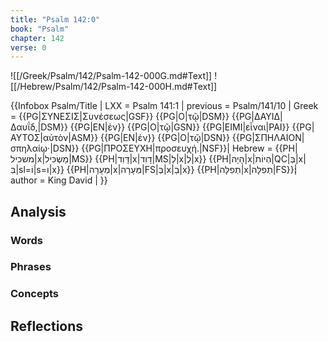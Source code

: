 ```yaml
---
title: "Psalm 142:0"
book: "Psalm"
chapter: 142
verse: 0
---
```

![[/Greek/Psalm/142/Psalm-142-000G.md#Text]]
![[/Hebrew/Psalm/142/Psalm-142-000H.md#Text]]

{{Infobox Psalm/Title |
  LXX = Psalm 141:1 |
  previous = Psalm/141/10 |
  Greek = {{PG|ΣΥΝΕΣΙΣ|Συνέσεως|GSF}} {{PG|Ο|τῷ|DSM}} {{PG|ΔΑΥΙΔ|Δαυΐδ,|DSM}} {{PG|ΕΝ|ἐν}} {{PG|Ο|τῷ|GSN}} {{PG|ΕΙΜΙ|εἶναι|PAI}} {{PG|ΑΥΤΟΣ|αὐτὸν|ASM}} {{PG|ΕΝ|ἐν}} {{PG|Ο|τῷ|DSN}} {{PG|ΣΠΗΛΑΙΟΝ|σπηλαίῳ·|DSN}} {{PG|ΠΡΟΣΕΥΧΗ|προσευχή.|NSF}}|
  Hebrew = {{PH|משכיל|x|מַשְׂכִּיל|MS}} {{PH|דָּוִד|x|דָוִד|MS|לְ|x|לְ|x}} {{PH|הָיָה|x|הְיוֹתֹ|QC|בְּ|x|בִּ|sl=וֹ|s=ו|x}} {{PH|מְעָרָה|x|מְּעָרָה|FS|בְּ|x|בַ|x}} {{PH|תְפִלָּה|x|תְפִלָּה|FS}}׃|
  author = King David |
}}

## Analysis

### Words

### Phrases

### Concepts

## Reflections
